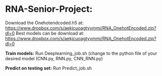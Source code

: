 # RNA-Senior-Project:
Download the Onehotendcoded.h5 at: https://www.dropbox.com/s/aekjcuoagtyvmmi/RNA_OnehotEncoded.zip?dl=0
Best models can be download at: https://www.dropbox.com/s/aekjcuoagtyvmmi/RNA_OnehotEncoded.zip?dl=0

**Train models:** 
Run Deeplearning_job.sh (change to the python file of your desired model (CNN.py, RNN.py, CNN_RNN.py)

**Predict on testing set:**
Run Predict_job.sh
